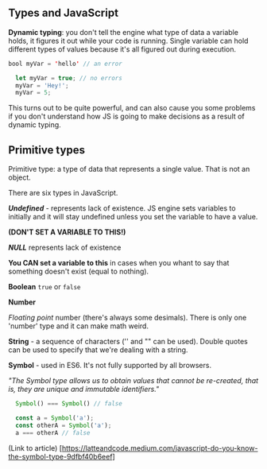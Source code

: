 ## Types and JavaScript

**Dynamic typing**: you don't tell the engine what type of data a variable holds, it figures it out while your code is running. Single variable can hold different types of values because it's all figured out during execution.

```java
bool myVar = 'hello' // an error
```

```javascript
  let myVar = true; // no errors
  myVar = 'Hey!';
  myVar = 5;
```

This turns out to be quite powerful, and can also cause you some problems if you don't understand how JS is going to make decisions as a result of dynamic typing.


## Primitive types

Primitive type: a type of data that represents a single value. That is not an object.

There are six types in JavaScript.

***Undefined*** - represents lack of existence. JS engine sets variables to initially and it will stay undefined unless you set the variable to have a value.

**(DON'T SET A VARIABLE TO THIS!)**

***NULL*** represents lack of existence

**You CAN set a variable to this** in cases when you whant to say that something doesn't exist (equal to nothing).

**Boolean**
```true``` or ```false```

**Number**

*Floating point* number (there's always some desimals). There is only one 'number' type and it can make math weird.

**String** - a sequence of characters ('' and "" can be used). Double quotes can be used to specify that we're dealing with a string.

**Symbol** - used in ES6. It's not fully supported by all browsers.

*"The Symbol type allows us to obtain values that cannot be re-created, that is, they are unique and immutable identifiers."*

```javascript
  Symbol() === Symbol() // false
```

```javascript
  const a = Symbol('a');
  const otherA = Symbol('a');
  a === otherA // false
```

(Link to article) [https://latteandcode.medium.com/javascript-do-you-know-the-symbol-type-9dfbf40b6eef]
